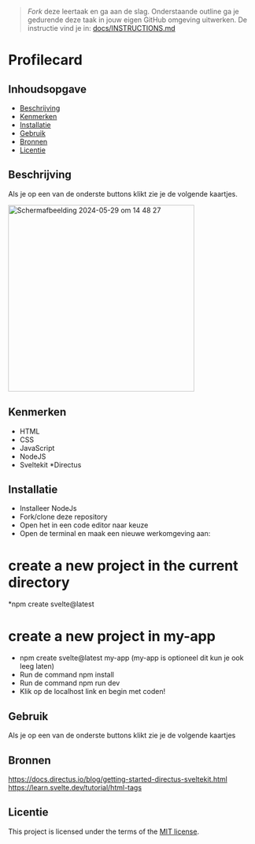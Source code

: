 > _Fork_ deze leertaak en ga aan de slag. Onderstaande outline ga je gedurende deze taak in jouw eigen GitHub omgeving uitwerken. De instructie vind je in: [docs/INSTRUCTIONS.md](docs/INSTRUCTIONS.md)

# Profilecard


## Inhoudsopgave

  * [Beschrijving](#beschrijving)
  * [Kenmerken](#kenmerken)
  * [Installatie](#installatie)
  * [Gebruik](#gebruik)
  * [Bronnen](#bronnen)
  * [Licentie](#licentie)

## Beschrijving
Als je op een van de onderste buttons klikt zie je de volgende kaartjes. 
<!-- In de Beschrijving staat hoe je project er uit ziet, hoe het werkt en wat je er mee kan. -->
<!-- Voeg een mooie poster visual toe 📸 -->
<!-- Voeg een link toe naar Github Pages 🌐-->
<img width="378" alt="Scherm­afbeelding 2024-05-29 om 14 48 27" src="https://github.com/user-attachments/assets/c7495d0b-c3f6-4ed8-99dd-23a17790702b">

## Kenmerken

* HTML
* CSS
* JavaScript
* NodeJS
* Sveltekit
*Directus
<!-- Bij Kenmerken staat welke technieken zijn gebruikt en hoe. Wat is de HTML structuur? Wat zijn de belangrijkste dingen in CSS? Wat is er met Javascript gedaan en hoe? Misschien heb je een framwork of library gebruikt? -->

## Installatie
* Installeer NodeJs
* Fork/clone deze repository
* Open het in een code editor naar keuze
* Open de terminal en maak een nieuwe werkomgeving aan:
  
# create a new project in the current directory
*npm create svelte@latest

# create a new project in my-app
* npm create svelte@latest my-app (my-app is optioneel dit kun je ook leeg laten)
* Run de command npm install
* Run de command npm run dev
* Klik op de localhost link en begin met coden!

## Gebruik
Als je op een van de onderste buttons klikt zie je de volgende kaartjes

## Bronnen
https://docs.directus.io/blog/getting-started-directus-sveltekit.html
https://learn.svelte.dev/tutorial/html-tags

## Licentie

This project is licensed under the terms of the [MIT license](./LICENSE).


